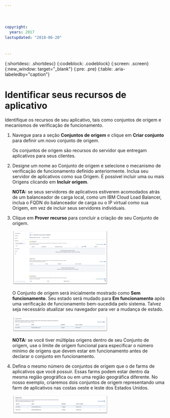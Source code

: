 ```yaml
---



copyright:
  years: 2017
lastupdated: "2018-06-20"


---
```


{:shortdesc: .shortdesc}
{:codeblock: .codeblock}
{:screen: .screen}
{:new_window: target="_blank"}
{:pre: .pre}
{:table: .aria-labeledby="caption"}

# Identificar seus recursos de aplicativo

Identifique os recursos de seu aplicativo, tais como conjuntos de origem e mecanismos de verificação de funcionamento.
 
1. Navegue para a seção **Conjuntos de origem** e clique em **Criar conjunto** para definir um novo conjunto de origem. 

   Os conjuntos de origem são recursos do servidor que entregam aplicativos para seus clientes. 
   
2. Designe um nome ao Conjunto de origem e selecione o mecanismo de verificação de funcionamento definido anteriormente. Inclua seu servidor de aplicativos como sua Origem. É possível incluir uma ou mais Origens clicando em **Incluir origem**. 

   **NOTA:** se seus servidores de aplicativos estiverem acomodados atrás de um balanceador de carga local, como um IBM Cloud Load Balancer, inclua o FQDN do balanceador de carga ou o IP virtual como sua Origem, em vez de incluir seus servidores individuais. 
   
3. Clique em **Prover recurso** para concluir a criação de seu Conjunto de origem.  

   <img src="images/Reliability6.png" alt="drawing" style="width: 300px;"/>
   
   O Conjunto de origem será inicialmente mostrado como **Sem funcionamento**. Seu estado será mudado para **Em funcionamento** após uma verificação de funcionamento bem-sucedida pelo sistema. Talvez seja necessário atualizar seu navegador para ver a mudança de estado. 
   
   <img src="images/Reliability9.png" alt="drawing" style="width: 300px;"/>
   
   **NOTA:** se você tiver múltiplas origens dentro de seu Conjunto de origem, use o limite de origem funcional para especificar o número mínimo de origens que devem estar em funcionamento antes de declarar o conjunto em funcionamento. 
   
4. Defina o mesmo número de conjuntos de origem que o de farms de aplicativos que você possuir. Essas farms podem estar dentro da mesma região geográfica ou em uma região geográfica diferente. No nosso exemplo, criaremos dois conjuntos de origem representando uma farm de aplicativos nas costas oeste e leste dos Estados Unidos. 

   <img src="images/Reliability10.png" alt="drawing" style="width: 300px;"/>

